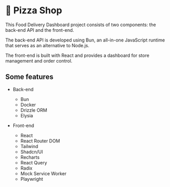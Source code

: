 # 🍕 Pizza Shop

This Food Delivery Dashboard project consists of two components: the back-end API and the front-end.

The back-end API is developed using Bun, an all-in-one JavaScript runtime that serves as an alternative to Node.js.

The front-end is built with React and provides a dashboard for store management and order control.

## Some features
- Back-end
  - Bun
  - Docker
  - Drizzle ORM
  - Elysia

- Front-end
  - React
  - React Router DOM
  - Tailwind
  - Shadcn/UI
  - Recharts
  - React Query
  - Radix
  - Mock Service Worker
  - Playwright